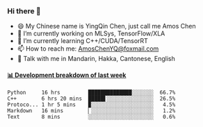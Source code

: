 ### Hi there 👋
- 😄 My Chinese name is YingQin Chen, just call me Amos Chen
- 🔭 I’m currently working on MLSys, TensorFlow/XLA
- 🌱 I’m currently learning C++/CUDA/TensorRT
- 📫 How to reach me: AmosChenYQ@foxmail.com
- 💬 Talk with me in Mandarin, Hakka, Cantonese, English

<!-- waka-box start -->
#### <a href="https://gist.github.com/becb911736b10de673d72f2a472b1e52" target="_blank">📊 Development breakdown of last week</a>
```text
Python     16 hrs         ██████████████░░░░░░░  66.7%
C++        6 hrs 20 mins  █████▌░░░░░░░░░░░░░░░  26.5%
Protoco... 1 hr 5 mins    ▉░░░░░░░░░░░░░░░░░░░░   4.5%
Markdown   16 mins        ▏░░░░░░░░░░░░░░░░░░░░   1.2%
Text       8 mins         ░░░░░░░░░░░░░░░░░░░░░   0.6%
```
<!-- waka-box end -->


<!--
**AmosChenYQ/AmosChenYQ** is a ✨ _special_ ✨ repository because its `README.md` (this file) appears on your GitHub profile.

Here are some ideas to get you started:

- 🔭 I’m currently working on 
- 🌱 I’m currently learning ...
- 👯 I’m looking to collaborate on ...
- 🤔 I’m looking for help with ...
- 📫 How to reach me: AmosChenYQ@foxmail.com
- 😄 Pronouns: ...
- ⚡ Fun fact: ...
-->
